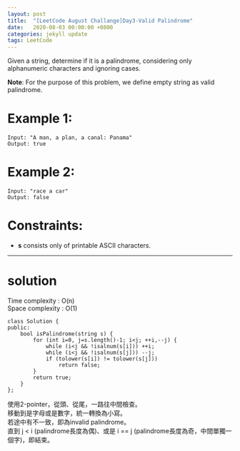 ```yaml
---
layout: post
title:  "[LeetCode August Challange]Day3-Valid Palindrome"
date:   2020-08-03 00:00:00 +0800
categories: jekyll update
tags: LeetCode
---
```

Given a string, determine if it is a palindrome, considering only alphanumeric characters and ignoring cases.  

**Note**: For the purpose of this problem, we define empty string as valid palindrome.  

# Example 1:  
	Input: "A man, a plan, a canal: Panama"
	Output: true

# Example 2:  
	Input: "race a car"
	Output: false

# Constraints:  
- **s** consists only of printable ASCII characters.

______________________  

# solution

Time complexity : O(n)  
Space complexity : O(1)

	class Solution {
	public:
	    bool isPalindrome(string s) {
	        for (int i=0, j=s.length()-1; i<j; ++i,--j) {
	            while (i<j && !isalnum(s[i])) ++i;
	            while (i<j && !isalnum(s[j])) --j;
	            if (tolower(s[i]) != tolower(s[j]))
	                return false;
	        }
	        return true;
	    }
	};

使用2-pointer，從頭、從尾，一路往中間檢查。  
移動到是字母或是數字，統一轉換為小寫。  
若途中有不一致，即為invalid palindrome。  
直到 j < i (palindrome長度為偶)、或是 i == j (palindrome長度為奇，中間單獨一個字)，即結束。